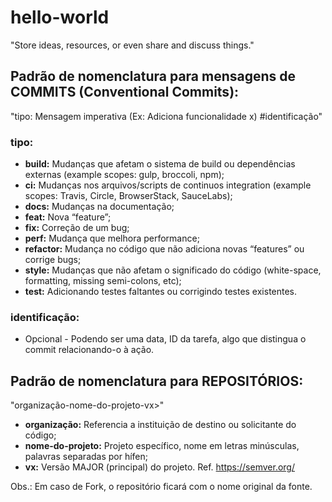 # hello-world
"Store ideas, resources, or even share and discuss things."

## Padrão de nomenclatura para mensagens de COMMITS (Conventional Commits):
"tipo: Mensagem imperativa (Ex: Adiciona funcionalidade x) #identificação"

### tipo:
* **build:** Mudanças que afetam o sistema de build ou dependências externas (example scopes: gulp, broccoli, npm);
* **ci:** Mudanças nos arquivos/scripts de continuos integration (example scopes: Travis, Circle, BrowserStack, SauceLabs);
* **docs:** Mudanças na documentação;
* **feat:** Nova “feature”;
* **fix:** Correção de um bug;
* **perf:** Mudança que melhora performance;
* **refactor:** Mudança no código que não adiciona novas “features” ou corrige bugs;
* **style:** Mudanças que não afetam o significado do código (white-space, formatting, missing semi-colons, etc);
* **test:** Adicionando testes faltantes ou corrigindo testes existentes.

### identificação:  
* Opcional - Podendo ser uma data, ID da tarefa, algo que distingua o commit relacionando-o à ação.


## Padrão de nomenclatura para REPOSITÓRIOS:
"organização-nome-do-projeto-vx>"
* **organização:** Referencia a instituição de destino ou solicitante do código;
* **nome-do-projeto:** Projeto específico, nome em letras minúsculas, palavras separadas por hífen;
*  **vx:** Versão MAJOR (principal) do projeto. Ref. https://semver.org/

Obs.: Em caso de Fork, o repositório ficará com o nome original da fonte.
